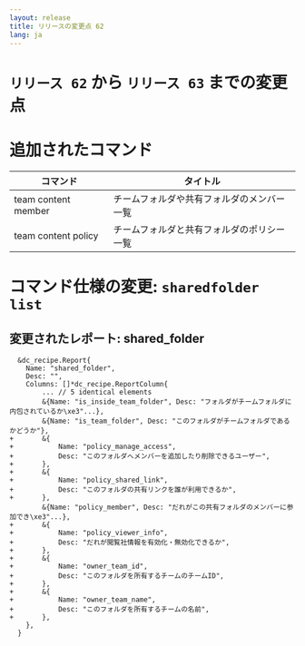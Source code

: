 ```yaml
---
layout: release
title: リリースの変更点 62
lang: ja
---
```


# `リリース 62` から `リリース 63` までの変更点

# 追加されたコマンド


| コマンド            | タイトル                                   |
|---------------------|--------------------------------------------|
| team content member | チームフォルダや共有フォルダのメンバー一覧 |
| team content policy | チームフォルダと共有フォルダのポリシー一覧 |



# コマンド仕様の変更: `sharedfolder list`



## 変更されたレポート: shared_folder

```
  &dc_recipe.Report{
  	Name: "shared_folder",
  	Desc: "",
  	Columns: []*dc_recipe.ReportColumn{
  		... // 5 identical elements
  		&{Name: "is_inside_team_folder", Desc: "フォルダがチームフォルダに内包されているか\xe3"...},
  		&{Name: "is_team_folder", Desc: "このフォルダがチームフォルダであるかどうか"},
+ 		&{
+ 			Name: "policy_manage_access",
+ 			Desc: "このフォルダへメンバーを追加したり削除できるユーザー",
+ 		},
+ 		&{
+ 			Name: "policy_shared_link",
+ 			Desc: "このフォルダの共有リンクを誰が利用できるか",
+ 		},
  		&{Name: "policy_member", Desc: "だれがこの共有フォルダのメンバーに参加でき\xe3"...},
+ 		&{
+ 			Name: "policy_viewer_info",
+ 			Desc: "だれが閲覧社情報を有効化・無効化できるか",
+ 		},
+ 		&{
+ 			Name: "owner_team_id",
+ 			Desc: "このフォルダを所有するチームのチームID",
+ 		},
+ 		&{
+ 			Name: "owner_team_name",
+ 			Desc: "このフォルダを所有するチームの名前",
+ 		},
  	},
  }
```
